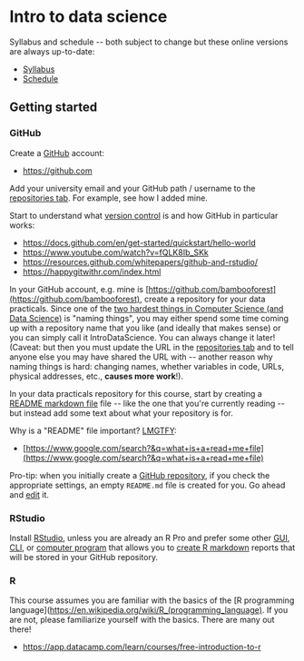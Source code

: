 # Intro to data science

Syllabus and schedule -- both subject to change but these online versions are always up-to-date:

* [Syllabus](Syllabus.pdf)
* [Schedule](https://docs.google.com/spreadsheets/d/1di-H7lsmdkT1RJlsXERkIcBSE4Y6XKIwPdulyaZ13DM/edit?usp=sharing)


## Getting started

### GitHub

Create a [GitHub](https://en.wikipedia.org/wiki/GitHub) account:

* https://github.com

Add your university email and your GitHub path / username to the [repositories tab](https://docs.google.com/spreadsheets/d/1di-H7lsmdkT1RJlsXERkIcBSE4Y6XKIwPdulyaZ13DM/edit?usp=sharing). For example, see how I added mine.

Start to understand what [version control](https://en.wikipedia.org/wiki/Distributed_version_control) is and how GitHub in particular works:

* https://docs.github.com/en/get-started/quickstart/hello-world
* https://www.youtube.com/watch?v=fQLK8Ib_SKk
* https://resources.github.com/whitepapers/github-and-rstudio/
* https://happygitwithr.com/index.html

In your GitHub account, e.g. mine is [https://github.com/bambooforest](https://github.com/bambooforest), create a repository for your data practicals. Since one of the [two hardest things in Computer Science (and Data Science)](https://martinfowler.com/bliki/TwoHardThings.html) is "naming things", you may either spend some time coming up with a repository name that you like (and ideally that makes sense) or you can simply call it IntroDataScience. You can always change it later! (Caveat: but then you must update the URL in the [repositories tab](https://docs.google.com/spreadsheets/d/1di-H7lsmdkT1RJlsXERkIcBSE4Y6XKIwPdulyaZ13DM/edit?usp=sharing) and to tell anyone else you may have shared the URL with -- another reason why naming things is hard: changing names, whether variables in code, URLs, physical addresses, etc., **causes more work**!).

In your data practicals repository for this course, start by creating a [README markdown file](README.md) file -- like the one that you're currently reading -- but instead add some text about what your repository is for.

Why is a "README" file important? [LMGTFY](https://www.dictionary.com/e/slang/lmgtfy/):

* [https://www.google.com/search?&q=what+is+a+read+me+file](https://www.google.com/search?&q=what+is+a+read+me+file)

Pro-tip: when you initially create a [GitHub repository](https://docs.github.com/en/get-started/quickstart/create-a-repo), if you check the appropriate settings, an empty `README.md` file is created for you. Go ahead and [edit](https://docs.github.com/en/repositories/working-with-files/managing-files/editing-files) it.


### RStudio

Install [RStudio](https://www.rstudio.com), unless you are already an R Pro and prefer some other [GUI](https://en.wikipedia.org/wiki/Graphical_user_interface), [CLI](https://en.wikipedia.org/wiki/Command-line_interface), or [computer program](https://en.wikipedia.org/wiki/Computer_program) that allows you to [create R markdown](https://rmarkdown.rstudio.com/authoring_quick_tour.html) reports that will be stored in your GitHub repository.


### R

This course assumes you are familiar with the basics of the [R programming language](https://en.wikipedia.org/wiki/R_(programming_language). If you are not, please familiarize yourself with the basics. There are many out there!

* https://app.datacamp.com/learn/courses/free-introduction-to-r

